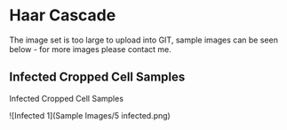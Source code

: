 # Haar Cascade 

The image set is too large to upload into GIT, sample images can be seen below - for more images please contact me. 

## Infected Cropped Cell Samples

Infected Cropped Cell Samples 

![Infected 1](Sample Images/5 infected.png)


